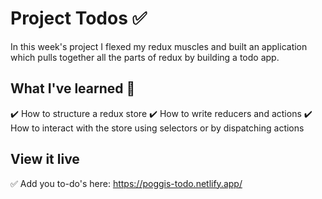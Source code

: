 # Project Todos ✅
In this week's project I flexed my redux muscles and built an application which pulls together all the parts of redux by building a todo app.

## What I've learned 🧠
 ✔️ How to structure a redux store
 ✔️ How to write reducers and actions
 ✔️ How to interact with the store using selectors or by dispatching actions

## View it live
 ✅ Add you to-do's here: https://poggis-todo.netlify.app/
